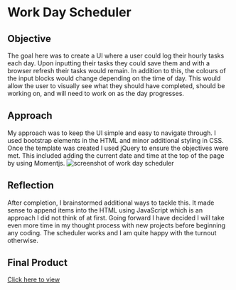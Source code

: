 # Work Day Scheduler

## Objective
The goal here was to create a UI where a user could log their hourly tasks each day. Upon inputting their tasks they could save them and with a browser refresh their tasks would remain. In addition to this, the colours of the input blocks would change depending on the time of day. This would allow the user to visually see what they should have completed, should be working on, and will need to work on as the day progresses.

## Approach
My approach was to keep the UI simple and easy to navigate through. I used bootstrap elements in the HTML and minor additional styling in CSS. Once the template was created I used jQuery to ensure the objectives were met. This included adding the current date and time at the top of the page by using Momentjs.
![screenshot of work day scheduler](assets/images/screenshotjpg)

## Reflection
After completion, I brainstormed additional ways to tackle this. It made sense to append items into the HTML using JavaScript which is an approach I did not think of at first. Going forward I have decided I will take even more time in my thought process with new projects before beginning any coding. The scheduler works and I am quite happy with the turnout otherwise.

## Final Product
[Click here to view](https://jessicamdittrich.github.io/CHG-JD052722)